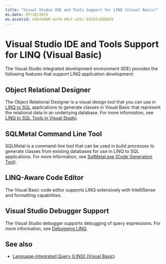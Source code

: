 ```yaml
---
title: "Visual Studio IDE and Tools Support for LINQ (Visual Basic)"
ms.date: 07/20/2015
ms.assetid: e3bfe0d9-4a79-49cf-a31c-93297c688829
---
```

# Visual Studio IDE and Tools Support for LINQ (Visual Basic)
The Visual Studio integrated development environment (IDE) provides the following features that support LINQ application development:  
  
## Object Relational Designer  
 The Object Relational Designer is a visual design tool that you can use in [LINQ to SQL](../../../../framework/data/adonet/sql/linq/index.md) applications to generate classes in Visual Basic that represent the relational data in an underlying database. For more information, see [LINQ to SQL Tools in Visual Studio](/visualstudio/data-tools/linq-to-sql-tools-in-visual-studio2).  
  
## SQLMetal Command Line Tool  
 SQLMetal is a command-line tool that can be used in build processes to generate classes from existing databases for use in LINQ to SQL  applications. For more information, see [SqlMetal.exe (Code Generation Tool)](../../../../framework/tools/sqlmetal-exe-code-generation-tool.md).  
  
## LINQ-Aware Code Editor  
 The Visual Basic code editor supports LINQ extensively with IntelliSense and formatting capabilities.  
  
## Visual Studio Debugger Support  
 The Visual Studio debugger supports debugging of query expressions. For more information, see [Debugging LINQ](/visualstudio/debugger/debugging-linq).  
  
## See also
- [Language-Integrated Query (LINQ) (Visual Basic)](../../../../visual-basic/programming-guide/concepts/linq/index.md)

